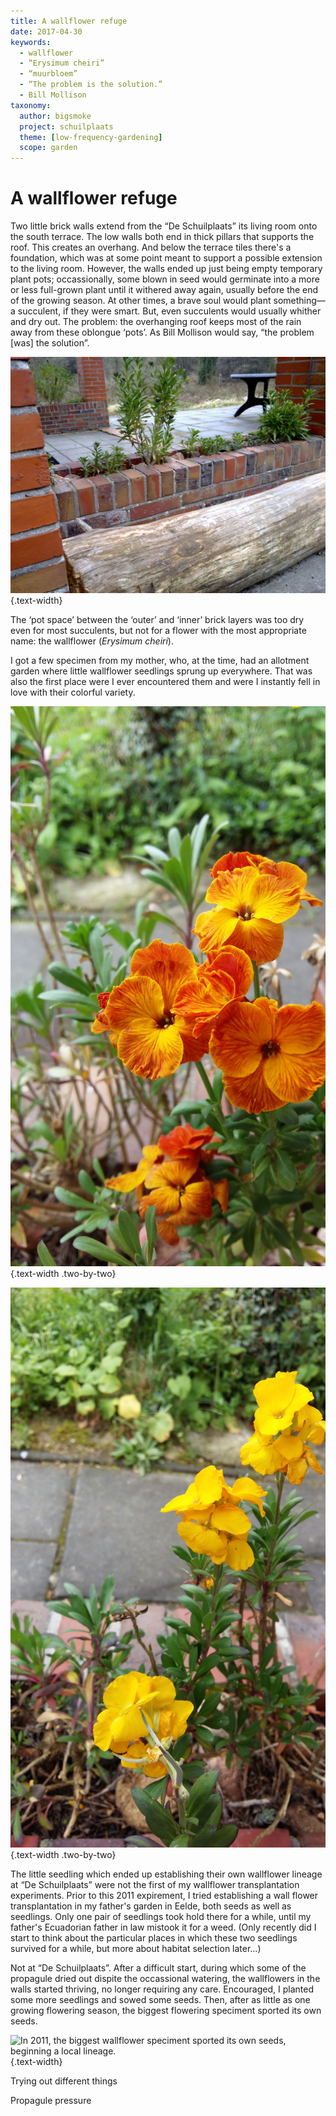 ```yaml
---
title: A wallflower refuge
date: 2017-04-30
keywords:
  - wallflower
  - “Erysimum cheiri”
  - “muurbloem”
  - “The problem is the solution.”
  - Bill Mollison
taxonomy:
  author: bigsmoke
  project: schuilplaats
  theme: [low-frequency-gardening]
  scope: garden
---
```


# A wallflower refuge

Two little brick walls extend from the “De Schuilplaats” its living room onto the south terrace. The low walls both end in thick pillars that supports the roof. This creates an overhang. And below the terrace tiles there's a foundation, which was at some point meant to support a possible extension to the living room. However, the walls ended up just being empty temporary plant pots; occassionally, some blown in seed would germinate into a more or less full-grown plant until it withered away again, usually before the end of the growing season. At other times, a brave soul would plant something—a succulent, if they were smart. But, even succulents would usually whither and dry out. The problem: the overhanging roof keeps most of the rain away from these oblongue ‘pots’. As Bill Mollison would say, “the problem [was] the solution”. 

![Here you can see the two brick walls extending unto the pillars that support the overhang. The picture is taken in April of 2012 (with the crappy camera in my Nokia N79), a year after the problem starting turning into the solution.](Schuilplaats%202012-04-04%20Alle%20nieuwe%20muurbloempjes%20van%20vorig%20jaar%20gaan%20bloeien.jpg){.text-width}

The ‘pot space’ between the ‘outer’ and ‘inner’ brick layers was too dry even for most succulents, but not for a flower with the most appropriate name: the wallflower (_Erysimum cheiri_).

I got a few specimen from my mother, who, at the time, had an allotment garden where little wallflower seedlings sprung up everywhere. That was also the first place were I ever encountered them and were I instantly fell in love with their colorful variety.

<div class="two-by-two__container">

![This yellow-orange specimen is the most typical fenotype that is expressed at “De Schuilplaats”.](Schuilplaats%202017-05-03%20Muurbloem%205.jpg){.text-width .two-by-two}

![This is the deepest yellow _E. cheiri_ that I spotted at “De Schuilplaats” this year (2017). In other places, I also found a paler yellow fenotype.](Schuilplaats%202017-05-03%20Muurbloem%207.jpg){.text-width .two-by-two}

</div>

The little seedling which ended up establishing their own wallflower lineage at “De Schuilplaats” were not the first of my wallflower transplantation experiments. Prior to this 2011 expirement, I tried establishing a wall flower transplantation in my father's garden in Eelde, both seeds as well as seedlings. Only one pair of seedlings took hold there for a while, until my father's Ecuadorian father in law mistook it for a weed. (Only recently did I start to think about the particular places in which these two seedlings survived for a while, but more about habitat selection later…)

Not at “De Schuilplaats”. After a difficult start, during which some of the propagule dried out dispite the occassional watering, the wallflowers in the walls started thriving, no longer requiring any care. Encouraged, I planted some more seedlings and sowed some seeds. Then, after as little as one growing flowering season, the biggest flowering speciment sported its own seeds.

![In 2011, the biggest wallflower speciment sported its own seeds, beginning a local lineage.](Schuilplaats%202011-12-14%20Muurbloem%20\(a\).jpg){.text-width}

Trying out different things

Propagule pressure


<!-- vim: set wrap linebreak nolist textwidth=0 wrapmargin=0 formatoptions-=t : -->
